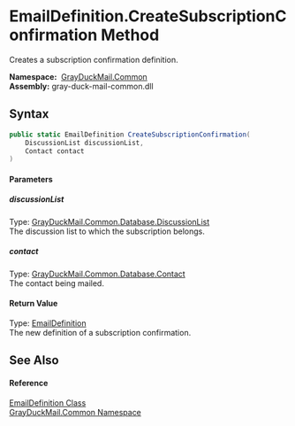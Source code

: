 EmailDefinition.CreateSubscriptionConfirmation Method
=====================================================
Creates a subscription confirmation definition.

  **Namespace:**  [GrayDuckMail.Common][1]  
  **Assembly:** gray-duck-mail-common.dll

Syntax
------

```csharp
public static EmailDefinition CreateSubscriptionConfirmation(
	DiscussionList discussionList,
	Contact contact
)
```

#### Parameters

##### *discussionList*
Type: [GrayDuckMail.Common.Database.DiscussionList][2]  
 The discussion list to which the subscription belongs.

##### *contact*
Type: [GrayDuckMail.Common.Database.Contact][3]  
 The contact being mailed.

#### Return Value
Type: [EmailDefinition][4]  
 The new definition of a subscription confirmation. 

See Also
--------

#### Reference
[EmailDefinition Class][4]  
[GrayDuckMail.Common Namespace][1]  

[1]: ../README.md
[2]: ../../GrayDuckMail.Common.Database/DiscussionList/README.md
[3]: ../../GrayDuckMail.Common.Database/Contact/README.md
[4]: README.md